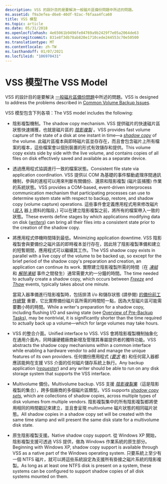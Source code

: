 ```yaml
---
description: VSS 的設計目的是要解決一般磁片區備份問題中所述的問題。
ms.assetid: f9a3efea-d6e8-40df-92ac-f6faaa4fca60
title: VSS 模型
ms.topic: article
ms.date: 05/31/2018
ms.openlocfilehash: 4e65061b9496fe04769a9b2429f7e05a2064de63
ms.sourcegitcommit: 831e8f3db78ab820e1710cede244553c70e50500
ms.translationtype: MT
ms.contentlocale: zh-TW
ms.lasthandoff: 01/07/2021
ms.locfileid: "106970431"
---
```

# <a name="the-vss-model"></a><span data-ttu-id="12323-103">VSS 模型</span><span class="sxs-lookup"><span data-stu-id="12323-103">The VSS Model</span></span>

<span data-ttu-id="12323-104">VSS 的設計目的是要解決 [一般磁片區備份問題](common-volume-backup-issues.md)中所述的問題。</span><span class="sxs-lookup"><span data-stu-id="12323-104">VSS is designed to address the problems described in [Common Volume Backup Issues](common-volume-backup-issues.md).</span></span>

<span data-ttu-id="12323-105">VSS 模型包含下列各項：</span><span class="sxs-lookup"><span data-stu-id="12323-105">The VSS model includes the following:</span></span>

-   <span data-ttu-id="12323-106">陰影複製機制。</span><span class="sxs-lookup"><span data-stu-id="12323-106">The shadow copy mechanism.</span></span> <span data-ttu-id="12323-107">VSS 提供磁片的快速磁片區狀態快速捕獲，也就是磁片區的 [*陰影複製*](vssgloss-s.md) 。</span><span class="sxs-lookup"><span data-stu-id="12323-107">VSS provides fast volume capture of the state of a disk at one instant in time—a [*shadow copy*](vssgloss-s.md) of the volume.</span></span> <span data-ttu-id="12323-108">此磁片區複本與即時磁片區並存存在，而且會包含磁片上所有檔案的複本，這些檔案會以個別裝置的形式有效儲存和提供。</span><span class="sxs-lookup"><span data-stu-id="12323-108">This volume copy exists side by side with the live volume, and contains copies of all files on disk effectively saved and available as a separate device.</span></span>
-   <span data-ttu-id="12323-109">透過應用程式協調進行一致的檔案狀態。</span><span class="sxs-lookup"><span data-stu-id="12323-109">Consistent file state via application coordination.</span></span> <span data-ttu-id="12323-110">VSS 提供以 COM 為基礎的事件驅動處理序間通訊機制，參與的進程可以用來判斷有關備份、還原和陰影複製 (磁片區捕獲) 作業的系統狀態。</span><span class="sxs-lookup"><span data-stu-id="12323-110">VSS provides a COM-based, event-driven interprocess communication mechanism that participating processes can use to determine system state with respect to backup, restore, and shadow copy (volume capture) operations.</span></span> <span data-ttu-id="12323-111">這些事件會定義應用程式用來修改磁片 ([*寫入*](vssgloss-w.md) 器上資料的階段，) 可以在建立陰影複製之前，將所有的檔案帶入一致的狀態。</span><span class="sxs-lookup"><span data-stu-id="12323-111">These events define stages by which applications modifying data on disk ([*writers*](vssgloss-w.md)) can bring all their files into a consistent state prior to the creation of the shadow copy.</span></span>
-   <span data-ttu-id="12323-112">將應用程式停機時間降到最低。</span><span class="sxs-lookup"><span data-stu-id="12323-112">Minimizing application downtime.</span></span> <span data-ttu-id="12323-113">VSS 陰影複製會與要備份之磁片區的即時複本並行存在，因此除了陰影複製準備和建立的短暫期間，應用程式可以繼續其工作。</span><span class="sxs-lookup"><span data-stu-id="12323-113">The VSS shadow copy exists in parallel with a live copy of the volume to be backed up, so except for the brief period of the shadow copy's preparation and creation, an application can continue its work.</span></span> <span data-ttu-id="12323-114">實際建立陰影複製所需的時間（在 [*凍結*](vssgloss-f.md) 和 [*解除凍結*](vssgloss-t.md) 事件之間發生）通常需要大約一分鐘的時間。</span><span class="sxs-lookup"><span data-stu-id="12323-114">The time needed to actually create a shadow copy, which occurs between [*Freeze*](vssgloss-f.md) and [*Thaw*](vssgloss-t.md) events, typically takes about one minute.</span></span>

    <span data-ttu-id="12323-115">當寫入器準備進行陰影複製時，包括排清 i/o 和儲存狀態 (請參閱) [的備份前工作總覽](overview-of-pre-backup-tasks.md) 重要，它比實際備份磁片區所需的時間短一點，因為大型磁片區可能需要數小時的時間。</span><span class="sxs-lookup"><span data-stu-id="12323-115">While a writer's preparation for a shadow copy, including flushing I/O and saving state (see [Overview of Pre-Backup Tasks](overview-of-pre-backup-tasks.md)), may be nontrivial, it is significantly shorter than the time required to actually back up a volume—which for large volumes may take hours.</span></span>

-   <span data-ttu-id="12323-116">VSS 的整合介面。</span><span class="sxs-lookup"><span data-stu-id="12323-116">Unified interface to VSS.</span></span> <span data-ttu-id="12323-117">VSS 會將陰影複製機制抽象化在通用介面內，同時讓硬體廠商新增及管理其專屬提供者的獨特功能。</span><span class="sxs-lookup"><span data-stu-id="12323-117">VSS abstracts the shadow copy mechanisms within a common interface while enabling a hardware vendor to add and manage the unique features of its own providers.</span></span> <span data-ttu-id="12323-118">任何備份應用程式 [*(要求*](vssgloss-r.md) 者) 和任何寫入器都應該能夠在支援 VSS 介面的任何磁片儲存系統上執行。</span><span class="sxs-lookup"><span data-stu-id="12323-118">Any backup application ([*requester*](vssgloss-r.md)) and any writer should be able to run on any disk storage system that supports the VSS interface.</span></span>
-   <span data-ttu-id="12323-119">Multivolume 備份。</span><span class="sxs-lookup"><span data-stu-id="12323-119">Multivolume backup.</span></span> <span data-ttu-id="12323-120">VSS 支援 [*陰影複製集*](vssgloss-s.md)（這是陰影複製的集合），跨多個廠商的多個磁片區類型。</span><span class="sxs-lookup"><span data-stu-id="12323-120">VSS supports [*shadow copy sets*](vssgloss-s.md), which are collections of shadow copies, across multiple types of disk volumes from multiple vendors.</span></span> <span data-ttu-id="12323-121">陰影複製集中的所有陰影複製都將使用相同的時間戳記來建立，並且會呈現 multivolume 磁片狀態的相同磁片狀態。</span><span class="sxs-lookup"><span data-stu-id="12323-121">All shadow copies in a shadow copy set will be created with the same time stamp and will present the same disk state for a multivolume disk state.</span></span>
-   <span data-ttu-id="12323-122">原生陰影複製支援。</span><span class="sxs-lookup"><span data-stu-id="12323-122">Native shadow copy support.</span></span> <span data-ttu-id="12323-123">從 Windows XP 開始，陰影複製支援可透過 VSS 提供，做為 Windows 作業系統的原生部分。</span><span class="sxs-lookup"><span data-stu-id="12323-123">Beginning with Windows XP, shadow copy support is available through VSS as a native part of the Windows operating system.</span></span> <span data-ttu-id="12323-124">只要系統上至少有一個 NTFS 磁片，就可以將這些系統設定為支援所有掛接之磁片系統的陰影複製。</span><span class="sxs-lookup"><span data-stu-id="12323-124">As long as at least one NTFS disk is present on a system, these systems can be configured to support shadow copies of all disk systems mounted on them.</span></span>

 

 



